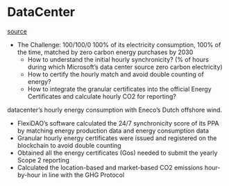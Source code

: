 # DataCenter

[source](https://www.flexidao.com/case-studies/microsoft)

- The Challenge: 100/100/0
100% of its electricity consumption, 100% of the time, matched by zero carbon energy purchases by 2030
    * How to understand the initial hourly synchronicity? (% of hours during which Microsoft’s data center source zero carbon electricity)
    * How to certify the hourly match and avoid double counting of energy?
    * How to integrate the granular certificates into the official Energy Certificates and calculate hourly CO2 for reporting?

datacenter’s hourly energy consumption with Eneco’s Dutch offshore wind.

- FlexiDAO’s software calculated the 24/7 synchronicity score of its PPA by matching energy production data and energy consumption data
- Granular hourly energy certificates were issued and registered on the blockchain to avoid double counting
- Obtained all the energy certificates (Gos) needed to submit the yearly Scope 2 reporting
- Calculated the location-based and market-based CO2 emissions hour-by-hour in line with the GHG Protocol

